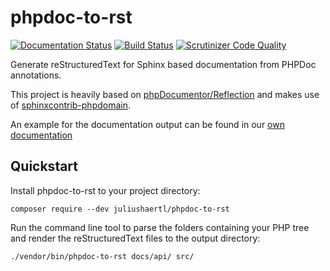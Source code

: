 # phpdoc-to-rst

[![Documentation Status](https://readthedocs.org/projects/phpdoc-to-rst/badge/?version=latest)](http://phpdoc-to-rst.readthedocs.io/en/latest/?badge=latest) [![Build Status](https://scrutinizer-ci.com/g/juliushaertl/phpdoc-to-rst/badges/build.png?b=master)](https://scrutinizer-ci.com/g/juliushaertl/phpdoc-to-rst/build-status/master) [![Scrutinizer Code Quality](https://scrutinizer-ci.com/g/juliushaertl/phpdoc-to-rst/badges/quality-score.png?b=master)](https://scrutinizer-ci.com/g/juliushaertl/phpdoc-to-rst/?branch=master) 


Generate reStructuredText for Sphinx based documentation from PHPDoc annotations. 

This project is heavily based on [phpDocumentor/Reflection](https://github.com/phpDocumentor/Reflection)
and makes use of [sphinxcontrib-phpdomain](https://github.com/markstory/sphinxcontrib-phpdomain).

An example for the documentation output can be found in our [own documentation](http://phpdoc-to-rst.readthedocs.io/en/latest/api_docs.html)

## Quickstart

Install phpdoc-to-rst to your project directory: 
    
    composer require --dev juliushaertl/phpdoc-to-rst
    
Run the command line tool to parse the folders containing your PHP tree and render the reStructuredText files to the output directory:

    ./vendor/bin/phpdoc-to-rst docs/api/ src/

